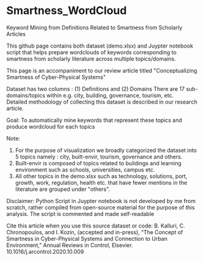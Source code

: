 # Smartness_WordCloud
Keyword Mining from Definitions Related to Smartness from Scholarly Articles 

This github page contains both dataset (demo.xlsx) and Juypter notebook script that helps prepare wordclouds
of keywords corresponding to smartness from scholarly literature across multiple topics/domains. 

This page is an accompaniment to our review article titled "Conceptualizing Smartness of Cyber-Physical Systems"

Dataset has two columns : (1) Definitions and (2) Domains
There are 17 sub-domains/topics within e.g. city, building, governance, tourism, etc.  
Detailed methodology of collecting this dataset is described in our research article. 

Goal: To automatically mine keywords that represent these topics and produce wordcloud for each topics

Note: 
1. For the purpose of visualization we broadly categorized the dataset into 5 topics namely : city, built-envir, tourism, governance and others. 
2. Built-envir is composed of topics related to buildings and learning environment such as schools, universities, campus etc. 
3. All other topics in the demo.xlsx such as technology, solutions, port, growth, work, regulation, health etc. that have fewer mentions in the literature are grouped under "others". 

Disclaimer: Python Script in Juypter notebook is not developed by me from scratch, rather compiled from open-source material for the purpose of this analysis. The script is commented and made self-readable

Cite this article when you use this source dataset or code: 
B. Kalluri, C. Chronopoulos, and I. Kozin, (accepted and in-press), “The Concept of Smartness in Cyber-Physical Systems and Connection to Urban Environment,” Annual Reviews in Control, Elsevier. 10.1016/j.arcontrol.2020.10.009

